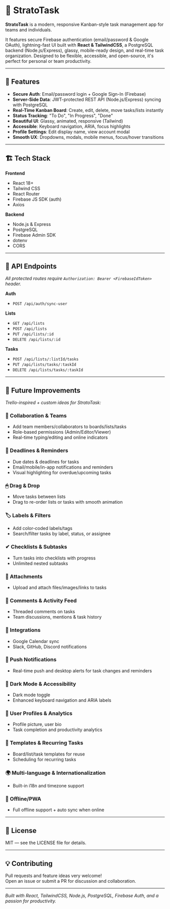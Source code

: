 # 📌 StratoTask

**StratoTask** is a modern, responsive Kanban-style task management app for teams and individuals.

It features secure Firebase authentication (email/password & Google OAuth), lightning-fast UI built with **React & TailwindCSS**, a PostgreSQL backend (Node.js/Express), glassy, mobile-ready design, and real-time task organization. Designed to be flexible, accessible, and open-source, it's perfect for personal or team productivity.

---

## 🚀 Features

- **Secure Auth**: Email/password login + Google Sign-In (Firebase)
- **Server-Side Data**: JWT-protected REST API (Node.js/Express) syncing with PostgreSQL
- **Real-Time Kanban Board**: Create, edit, delete, move tasks/lists instantly
- **Status Tracking**: "To Do", "In Progress", "Done"
- **Beautiful UI**: Glassy, animated, responsive (Tailwind)
- **Accessible**: Keyboard navigation, ARIA, focus highlights
- **Profile Settings**: Edit display name, view account modal
- **Smooth UX**: Dropdowns, modals, mobile menus, focus/hover transitions


---

## 🏗 Tech Stack

**Frontend**
- React 18+
- Tailwind CSS
- React Router
- Firebase JS SDK (auth)
- Axios

**Backend**
- Node.js & Express
- PostgreSQL
- Firebase Admin SDK
- dotenv
- CORS

---

## 🔗 API Endpoints

_All protected routes require `Authorization: Bearer <FirebaseIdToken>` header._

**Auth**
- `POST /api/auth/sync-user`

**Lists**
- `GET /api/lists`
- `POST /api/lists`
- `PUT /api/lists/:id`
- `DELETE /api/lists/:id`

**Tasks**
- `POST /api/lists/:listId/tasks`
- `PUT /api/lists/tasks/:taskId`
- `DELETE /api/lists/tasks/:taskId`

---

## 🔮 Future Improvements

_Trello-inspired + custom ideas for StratoTask:_

### 👥 Collaboration & Teams
- Add team members/collaborators to boards/lists/tasks
- Role-based permissions (Admin/Editor/Viewer)
- Real-time typing/editing and online indicators

### 📆 Deadlines & Reminders
- Due dates & deadlines for tasks
- Email/mobile/in-app notifications and reminders
- Visual highlighting for overdue/upcoming tasks

### 🖱 Drag & Drop
- Move tasks between lists
- Drag to re-order lists or tasks with smooth animation

### 🏷 Labels & Filters
- Add color-coded labels/tags
- Search/filter tasks by label, status, or assignee

### ✔ Checklists & Subtasks
- Turn tasks into checklists with progress
- Unlimited nested subtasks

### 📎 Attachments
- Upload and attach files/images/links to tasks

### 💬 Comments & Activity Feed
- Threaded comments on tasks
- Team discussions, mentions & task history

### 🔌 Integrations
- Google Calendar sync
- Slack, GitHub, Discord notifications

### 📱 Push Notifications
- Real-time push and desktop alerts for task changes and reminders

### 🌙 Dark Mode & Accessibility
- Dark mode toggle
- Enhanced keyboard navigation and ARIA labels

### 👤 User Profiles & Analytics
- Profile picture, user bio
- Task completion and productivity analytics

### 📝 Templates & Recurring Tasks
- Board/list/task templates for reuse
- Scheduling for recurring tasks

### 🌍 Multi-language & Internationalization
- Built-in i18n and timezone support

### 🔄 Offline/PWA
- Full offline support + auto sync when online

---

## 📜 License

MIT — see the LICENSE file for details.

---

## 💡 Contributing

Pull requests and feature ideas very welcome!  
Open an issue or submit a PR for discussion and collaboration.

---

_Built with React, TailwindCSS, Node.js, PostgreSQL, Firebase Auth, and a passion for productivity._
